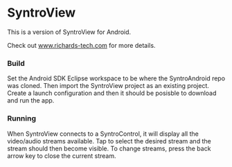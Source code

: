 # SyntroView

This is a version of SyntroView for Android.

Check out www.richards-tech.com for more details.

### Build

Set the Android SDK Eclipse workspace to be where the SyntroAndroid repo was cloned. Then import the SyntroView project as an existing project. Create a launch configuration and then it should be posisble to download and run the app.

### Running

When SyntroView connects to a SyntroControl, it will display all the video/audio streams available. Tap to select the desired stream and the stream should then become visible. To change streams, press the back arrow key to close the current stream.




